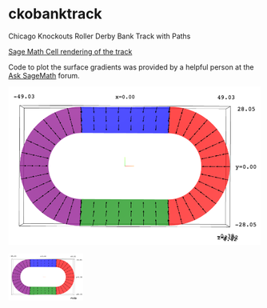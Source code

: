 # ckobanktrack
Chicago Knockouts Roller Derby Bank Track with Paths

[Sage Math Cell rendering of the track](https://sagecell.sagemath.org/?q=pwguiv)

Code to plot the surface gradients was provided by a helpful person at the [Ask SageMath](https://ask.sagemath.org/question/50138/plotting-a-surface-gradient/) forum.

![Aerial View No Floor](images/aerial_view_no_floor.png?raw=true "Aerial View without floor")

<img src="images/aerial_view_no_floor.png?raw=true" alt="Aerial View No Floor" title="Aerial View without floor" width="150"/>

